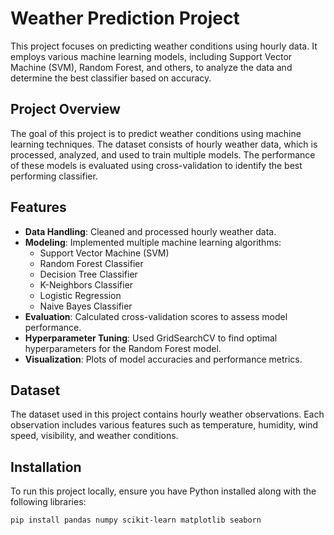 # Weather Prediction Project

This project focuses on predicting weather conditions using hourly data. It employs various machine learning models, including Support Vector Machine (SVM), Random Forest, and others, to analyze the data and determine the best classifier based on accuracy.

## Project Overview

The goal of this project is to predict weather conditions using machine learning techniques. The dataset consists of hourly weather data, which is processed, analyzed, and used to train multiple models. The performance of these models is evaluated using cross-validation to identify the best performing classifier.

## Features

- **Data Handling**: Cleaned and processed hourly weather data.
- **Modeling**: Implemented multiple machine learning algorithms:
  - Support Vector Machine (SVM)
  - Random Forest Classifier
  - Decision Tree Classifier
  - K-Neighbors Classifier
  - Logistic Regression
  - Naive Bayes Classifier
- **Evaluation**: Calculated cross-validation scores to assess model performance.
- **Hyperparameter Tuning**: Used GridSearchCV to find optimal hyperparameters for the Random Forest model.
- **Visualization**: Plots of model accuracies and performance metrics.

## Dataset

The dataset used in this project contains hourly weather observations. Each observation includes various features such as temperature, humidity, wind speed, visibility, and weather conditions.

## Installation

To run this project locally, ensure you have Python installed along with the following libraries:

```bash
pip install pandas numpy scikit-learn matplotlib seaborn

